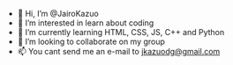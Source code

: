 - 👋 Hi, I’m @JairoKazuo
- 👀 I’m interested in learn about coding 
- 🌱 I’m currently learning HTML, CSS, JS, C++ and Python
- 💞️ I’m looking to collaborate on my group
- 📫 You cant send me an e-mail to jkazuodg@gmail.com

